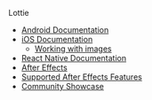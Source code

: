 Lottie

* [Android Documentation]()
* [iOS Documentation]()
  * [Working with images]()
* [React Native Documentation]()
* [After Effects]()
* [Supported After Effects Features]()
* [Community Showcase]()